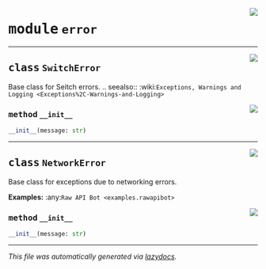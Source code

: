<!-- markdownlint-disable -->

<a href="https://github.com/switchcollab/Switch-Bots-Python-Library/tree/main/src/switch/error.py#L0"><img align="right" src="https://img.shields.io/badge/-source-cccccc?style=flat-square"/></a>

# <kbd>module</kbd> `error`






---

<a href="https://github.com/switchcollab/Switch-Bots-Python-Library/tree/main/src/switch/error.py#L19"><img align="right" src="https://img.shields.io/badge/-source-cccccc?style=flat-square"/></a>

## <kbd>class</kbd> `SwitchError`
Base class for Seitch errors. .. seealso:: :wiki:`Exceptions, Warnings and Logging <Exceptions%2C-Warnings-and-Logging>` 

<a href="https://github.com/switchcollab/Switch-Bots-Python-Library/tree/main/src/switch/error.py#L25"><img align="right" src="https://img.shields.io/badge/-source-cccccc?style=flat-square"/></a>

### <kbd>method</kbd> `__init__`

```python
__init__(message: str)
```









---

<a href="https://github.com/switchcollab/Switch-Bots-Python-Library/tree/main/src/switch/error.py#L46"><img align="right" src="https://img.shields.io/badge/-source-cccccc?style=flat-square"/></a>

## <kbd>class</kbd> `NetworkError`
Base class for exceptions due to networking errors. 

**Examples:**
  :any:`Raw API Bot <examples.rawapibot>` 

<a href="https://github.com/switchcollab/Switch-Bots-Python-Library/tree/main/src/switch/error.py#L25"><img align="right" src="https://img.shields.io/badge/-source-cccccc?style=flat-square"/></a>

### <kbd>method</kbd> `__init__`

```python
__init__(message: str)
```











---

_This file was automatically generated via [lazydocs](https://github.com/ml-tooling/lazydocs)._
